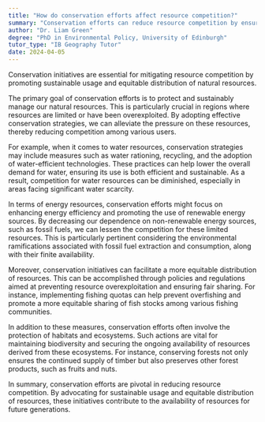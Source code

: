```yaml
---
title: "How do conservation efforts affect resource competition?"
summary: "Conservation efforts can reduce resource competition by ensuring sustainable use and equitable distribution of resources."
author: "Dr. Liam Green"
degree: "PhD in Environmental Policy, University of Edinburgh"
tutor_type: "IB Geography Tutor"
date: 2024-04-05
---
```


Conservation initiatives are essential for mitigating resource competition by promoting sustainable usage and equitable distribution of natural resources.

The primary goal of conservation efforts is to protect and sustainably manage our natural resources. This is particularly crucial in regions where resources are limited or have been overexploited. By adopting effective conservation strategies, we can alleviate the pressure on these resources, thereby reducing competition among various users.

For example, when it comes to water resources, conservation strategies may include measures such as water rationing, recycling, and the adoption of water-efficient technologies. These practices can help lower the overall demand for water, ensuring its use is both efficient and sustainable. As a result, competition for water resources can be diminished, especially in areas facing significant water scarcity.

In terms of energy resources, conservation efforts might focus on enhancing energy efficiency and promoting the use of renewable energy sources. By decreasing our dependence on non-renewable energy sources, such as fossil fuels, we can lessen the competition for these limited resources. This is particularly pertinent considering the environmental ramifications associated with fossil fuel extraction and consumption, along with their finite availability.

Moreover, conservation initiatives can facilitate a more equitable distribution of resources. This can be accomplished through policies and regulations aimed at preventing resource overexploitation and ensuring fair sharing. For instance, implementing fishing quotas can help prevent overfishing and promote a more equitable sharing of fish stocks among various fishing communities.

In addition to these measures, conservation efforts often involve the protection of habitats and ecosystems. Such actions are vital for maintaining biodiversity and securing the ongoing availability of resources derived from these ecosystems. For instance, conserving forests not only ensures the continued supply of timber but also preserves other forest products, such as fruits and nuts.

In summary, conservation efforts are pivotal in reducing resource competition. By advocating for sustainable usage and equitable distribution of resources, these initiatives contribute to the availability of resources for future generations.
    
